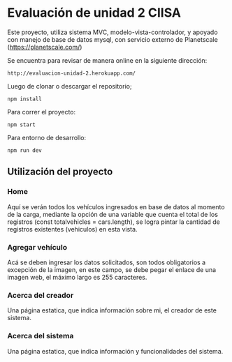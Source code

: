 # Evaluación de unidad 2 CIISA

Este proyecto, utiliza sistema MVC, modelo-vista-controlador, y apoyado con manejo de base de datos mysql, con servicio externo de Planetscale (https://planetscale.com/)

Se encuentra para revisar de manera online en la siguiente dirección:
```
http://evaluacion-unidad-2.herokuapp.com/
```
Luego de clonar o descargar el repositorio;
```
npm install
```

Para correr el proyecto:

```
npm start
```

Para entorno de desarrollo:

```
npm run dev
```
Utilización del proyecto
---

### Home

Aquí se verán todos los vehículos ingresados en base de datos al momento de la carga, mediante la opción de una variable que cuenta el total de los registros (const totalvehicles = cars.length), se logra pintar la cantidad de registros existentes (vehiculos) en esta vista.
### Agregar vehículo

Acá se deben ingresar los datos solicitados, son todos obligatorios a excepción de la imagen, en este campo, se debe pegar el enlace de una imagen web, el máximo largo es 255 caracteres.
### Acerca del creador

Una página estatica, que indica información sobre mi, el creador de este sistema.
### Acerca del sistema

Una página estatica, que indica información y funcionalidades del sistema.
